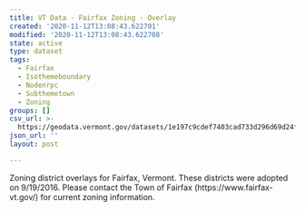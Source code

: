 ```yaml
---
title: VT Data - Fairfax Zoning - Overlay
created: '2020-11-12T13:08:43.622701'
modified: '2020-11-12T13:08:43.622708'
state: active
type: dataset
tags:
  - Fairfax
  - Isothemeboundary
  - Nodenrpc
  - Subthemetown
  - Zoning
groups: []
csv_url: >-
  https://geodata.vermont.gov/datasets/1e197c9cdef7403cad733d296d69d24f_0.csv?outSR=%7B%22latestWkid%22%3A3857%2C%22wkid%22%3A102100%7D
json_url: ''
layout: post

---
```

<div style='text-align:Left;'><p>Zoning district overlays for Fairfax, Vermont. These districts were adopted on 9/19/2016. Please contact the Town of Fairfax (https://www.fairfax-vt.gov/) for current zoning information.<br /></p><p><span></span></p></div>
